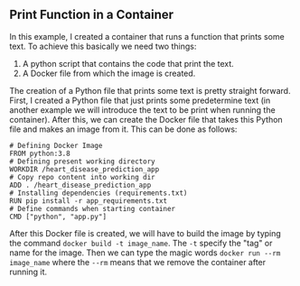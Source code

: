 ## Print Function in a Container

In this example, I created a container that runs a function that prints some text. To achieve this basically we need two things:

1. A python script that contains the code that print the text.
2. A Docker file from which the image is created.

The creation of a Python file that prints some text is pretty straight forward. First, I created a Python file that just prints some predetermine text (in another example we will introduce the text to be print when running the container). After this, we can create the Docker file that takes this Python file and makes an image from it. This can be done as follows:

```commandline
# Defining Docker Image
FROM python:3.8
# Defining present working directory
WORKDIR /heart_disease_prediction_app
# Copy repo content into working dir
ADD . /heart_disease_prediction_app
# Installing dependencies (requirements.txt)
RUN pip install -r app_requirements.txt
# Define commands when starting container
CMD ["python", "app.py"]
```
After this Docker file is created, we will have to build the image by typing the command `docker build -t image_name`. The `-t` specify the "tag" or name for the image. Then we can type the magic words `docker run --rm image_name` where the `--rm` means that we remove the container after running it.